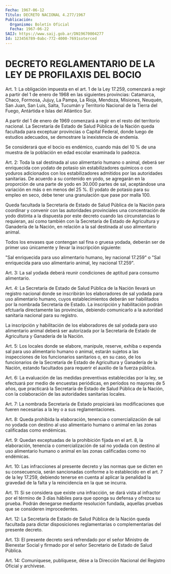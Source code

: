 ```yaml
---
Fecha: 1967-06-12
Título: DECRETO NACIONAL 4.277/1967
Publicación:
  Organismo: Boletín Oficial
  Fecha: 1967-06-22
SAIJ: https://www.saij.gob.ar/DN19670004277
Id: 123456789-0abc-772-4000-7691soterced
---
```

# DECRETO REGLAMENTARIO DE LA LEY DE PROFILAXIS DEL BOCIO

<a id="1"></a>
Art. 1:  La obligación impuesta en el art. 1 de la Ley 17.259, comenzará a regir a partir del 1 de enero de 1968 en las siguientes provincias: Catamarca, Chaco, Formosa, Jujuy, La Pampa, La Rioja, Mendoza, Misiones, Neuquén, San Juan, San Luis, Salta, Tucumán y Territorio Nacional de la Tierra del Fuego, Antártida e Islas del Atlántico Sur.

A partir del 1 de enero de 1969 comenzará a regir en el resto del territorio nacional. La Secretaría de Estado de Salud Pública de la Nación queda facultada para exceptuar provincias o Capital Federal, donde luego de estudios adecuados, se demostrare la inexistencia de endemia.

Se considerará que el bocio es endémico, cuando más del 10 % de una muestra de la población en edad escolar examinada lo padezca.

<a id="2"></a>
Art. 2: Toda la sal destinada al uso alimentario humano o animal, deberá ser enriquecida con yodato de potasio sin estabilizadores químicos o con yoduros adicionados con los estabilizadores admitidos por las autoridades sanitarias. De acuerdo a su contenido en yodo, se agregarán en la proporción de una parte de yodo en 30.000 partes de sal, aceptándose una variación en más o en menos del 25 %. El yodato de potasio para su empleo en seco, debe tener una granulación que pase por malla 100.

Queda facultada la Secretaría de Estado de Salud Pública de la Nación para coordinar y convenir con las autoridades provinciales una concentración de yodo distinta a la dispuesta por este decreto cuando las circunstancias lo requieran, así como también con la Secretaría de Estado de Agricultura y Ganadería de la Nación, en relación a la sal destinada al uso alimentario animal.

Todos los envases que contengan sal fina o gruesa yodada, deberán ser de primer uso únicamente y llevar la inscripción siguiente:

"Sal enriquecida para uso alimentario humano, ley nacional 17.259" o "Sal enriquecida para uso alimentario animal, ley nacional 17.259".

<a id="3"></a>
Art. 3: La sal yodada deberá reunir condiciones de aptitud para consumo alimentario.

<a id="4"></a>
Art.  4: La Secretaría de Estado de Salud Pública de la Nación llevará un registro nacional donde se inscribirán los elaboradores de sal yodada para uso alimentario humano, cuyos establecimientos deberán ser habilitados por la nombrada Secretaría de Estado. La inscripción y habilitación podrán efctuarla directamente las provincias, debiendo comunicarlo a la autoridad sanitaria nacional para su registro.

La inscripción y habilitación de los elaboradores de sal yodada para uso alimentario animal deberá ser autorizada por la Secretaría de Estado de Agricultura y Ganadería de la Nación.

<a id="5"></a>
Art. 5:  Los locales donde se elabore, manipule, reserve, exhiba o expenda sal para uso alimentario humano o animal, estarán sujetos a las inspecciones de los funcionarios sanitarios o, en su caso, de los funcionarios de la Secretaría de Estado de Agricultura y Ganadería de la Nación, estando facultados para requerir el auxilio de la fuerza pública.

<a id="6"></a>
Art. 6: La evaluación de las medidas preventivas establecidas por la ley, se efectuará por medio de encuestas periódicas, en períodos no mayores de 5 años, que practicará la Secretaría de Estado de Salud Pública de la Nación, con la colaboración de las autoridades sanitarias locales.

<a id="7"></a>
Art. 7: La nombrada Secretaría de Estado propiciará las modificaciones que fueren necesarias a la ley o a sus reglamentaciones.

<a id="8"></a>
Art. 8: Queda prohibida la elaboración, tenencia o comercialización de sal no yodada con destino al uso alimentario humano o animal en las zonas calificadas como endémicas.

<a id="9"></a>
Art. 9: Quedan exceptuadas de la prohibición fijada en el art. 8, la elaboración, tenencia o comercialización de sal no yodada con destino al uso alimentario humano o animal en las zonas calificadas como no endémicas.

<a id="10"></a>
Art. 10: Las infracciones al presente decreto y las normas que se dicten en su consecuencia, serán sancionadas conforme a lo establecido en el art. 7 de la ley 17.259, debiendo tenerse en cuenta al aplicar la penalidad la gravedad de la falta y la reincidencia en la que se incurra.

<a id="11"></a>
Art. 11: Si se considera que existe una infracción, se dará vista al infractor por el término de 3 días hábiles para que oponga su defensa y ofrezca su prueba. Podrán denegarse mediante resolución fundada, aquellas pruebas que se consideren improcedentes.

<a id="12"></a>
Art. 12: La Secretaría de Estado de Salud Pública de la Nación queda facultada para dictar disposiciones reglamentarias o complementarias del presente decreto.

<a id="13"></a>
Art. 13: El presente decreto será refrendado por el señor Ministro de Bienestar Social y firmado por el señor Secretario de Estado de Salud Pública.

<a id="14"></a>
Art. 14: Comuníquese, publíquese, dése a  la Dirección Nacional del Registro Oficial y archívese.